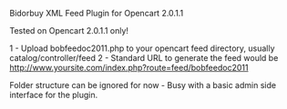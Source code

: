 Bidorbuy XML Feed Plugin for Opencart 2.0.1.1

Tested on Opencart 2.0.1.1 only!

1 - Upload bobfeedoc2011.php to your opencart feed directory, usually catalog/controller/feed
2 - Standard URL to generate the feed would be http://www.yoursite.com/index.php?route=feed/bobfeedoc2011

Folder structure can be ignored for now - Busy with a basic admin side interface for the plugin.